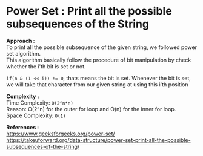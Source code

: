 # Power Set : Print all the possible subsequences of the String

**Approach :**<br>
To print all the possible subsequence of the given string, we followed power set algorithm.<br>
This algorithm basically follow the procedure of bit manipulation by check whether the i'th bit is set or not.<br>

`if(n & (1 << i)) != 0`, thats means the bit is set. Whenever the bit is set, we will take that character from our given string at using this i'th position<br>

**Complexity :**<br>
Time Complexity: `O(2^n*n)`<br>
Reason: O(2^n) for the outer for loop and O(n) for the inner for loop.<br>
Space Complexity: `O(1)`<br>

**References :**<br>
https://www.geeksforgeeks.org/power-set/<br>
https://takeuforward.org/data-structure/power-set-print-all-the-possible-subsequences-of-the-string/
